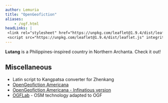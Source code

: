 ```yaml
---
author: Lemuria
title: "OpenGeofiction"
aliases:
    - /ogf.html
headLinks: |
 <link rel="stylesheet" href="https://unpkg.com/leaflet@1.9.4/dist/leaflet.css" integrity="sha256-p4NxAoJBhIIN+hmNHrzRCf9tD/miZyoHS5obTRR9BMY=" crossorigin="" />
 <script src="https://unpkg.com/leaflet@1.9.4/dist/leaflet.js" integrity="sha256-20nQCchB9co0qIjJZRGuk2/Z9VM+kNiyxNV1lvTlZBo=" crossorigin=""></script>
---
```


<p><b>Lutang</b> is a Philippines-inspired country in Northern Archanta. Check it out!</p>
<div id="map"></div>
<script>
    function addmap() {
        ogf = L.tileLayer('https://tile.opengeofiction.net/ogf-carto/{z}/{x}/{y}.png', {
            name: 'mapnik', minZoom: 0, maxZoom: 19,
            attribution: 'Map data &copy; <a href=\"https://openstreetmap.org\">OpenGeofiction</a>'
        }),
            map = L.map('map').setView([0, 125], 7);
        map.addLayer(ogf);
        console.log('map loaded');
    }
    addmap();
</script>

<h2>Miscellaneous</h2>
<ul>
    <li>Latin script to Kangpatsa converter for Zhenkang</li>
    <li><a href="https://lemuria.ph/opengeofiction-americana/">OpenGeofiction Americana</a></li>
    <li><a href="https://ogf.infinatio.us">OpenGeofiction Americana - Infinatious version</a></li>
    <li><a href="https://github.com/OGFlab">OGFLab</a> - OSM technology adapted to OGF</li>
</ul>
